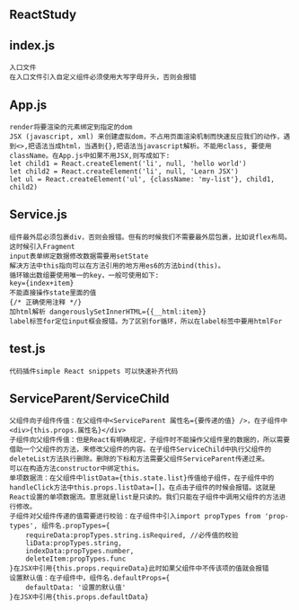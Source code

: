 
## ReactStudy
## index.js 
    入口文件
    在入口文件引入自定义组件必须使用大写字母开头，否则会报错
## App.js
    render将要渲染的元素绑定到指定的dom
    JSX (javascript, xml) 来创建虚拟dom，不占用页面渲染机制而快速反应我们的动作，遇到<>,把语法当成html，当遇到{},把语法当javascript解析。不能用class, 要使用className。在App.js中如果不用JSX,则写成如下:
    let child1 = React.createElement('li', null, 'hello world')
    let child2 = React.createElement('li', null, 'Learn JSX')
    let ul = React.createElement('ul', {className: 'my-list'}, child1, child2)
## Service.js
    组件最外层必须包裹div，否则会报错。但有的时候我们不需要最外层包裹，比如说flex布局。这时候引入Fragment
    input表单绑定数据修改数据需要用setState
    解决方法中this指向可以在方法引用的地方用es6的方法bind(this)。
    循环输出数组要使用唯一的key，一般可使用如下:
    key={index+item}
    不能直接操作state里面的值
    {/* 正确使用注释 */}
    加html解析 dangerouslySetInnerHTML={{__html:item}}
    label标签for定位input框会报错。为了区别for循环，所以在label标签中要用htmlFor
## test.js
    代码插件simple React snippets 可以快速补齐代码

## ServiceParent/ServiceChild
    父组件向子组件传值：在父组件中<ServiceParent 属性名={要传递的值} />，在子组件中<div>{this.props.属性名}</div>
    子组件向父组件传值：但是React有明确规定，子组件时不能操作父组件里的数据的，所以需要借助一个父组件的方法，来修改父组件的内容。在子组件ServiceChild中执行父组件的deleteList方法执行删除。删除的下标和方法需要父组件ServiceParent传递过来。
    可以在构造方法constructor中绑定this。
    单项数据流：在父组件中listData={this.state.list}传值给子组件，在子组件中的handleClick方法中this.props.listData=[]。在点击子组件的时候会报错。这就是React设置的单项数据流。意思就是list是只读的。我们只能在子组件中调用父组件的方法进行修改。
    子组件对父组件传递的值需要进行校验：在子组件中引入import propTypes from 'prop-types', 组件名.propTypes={
        requireData:propTypes.string.isRequired, //必传值的校验
        liData:propTypes.string,
        indexData:propTypes.number,
        deleteItem:propTypes.func
    }在JSX中引用{this.props.requireData}此时如果父组件中不传该项的值就会报错
    设置默认值：在子组件中，组件名.defaultProps={
        defaultData: '设置的默认值'
    }在JSX中引用{this.props.defaultData}
